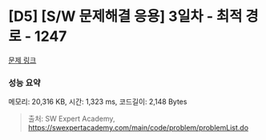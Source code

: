 # [D5] [S/W 문제해결 응용] 3일차 - 최적 경로 - 1247 

[문제 링크](https://swexpertacademy.com/main/code/problem/problemDetail.do?contestProbId=AV15OZ4qAPICFAYD) 

### 성능 요약

메모리: 20,316 KB, 시간: 1,323 ms, 코드길이: 2,148 Bytes



> 출처: SW Expert Academy, https://swexpertacademy.com/main/code/problem/problemList.do